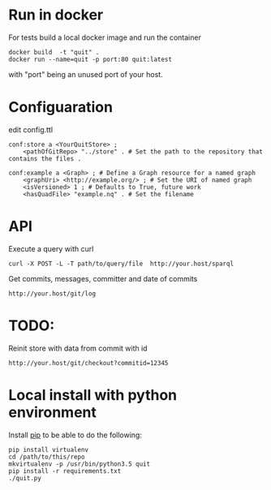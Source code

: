 # Run in docker

For tests build a local docker image and run the container
```
docker build  -t "quit" .
docker run --name=quit -p port:80 quit:latest
```
with "port" being an unused port of your host.

# Configuaration

edit config.ttl

```
conf:store a <YourQuitStore> ;
    <pathOfGitRepo> "../store" . # Set the path to the repository that contains the files .

conf:example a <Graph> ; # Define a Graph resource for a named graph
    <graphUri> <http://example.org/> ; # Set the URI of named graph
    <isVersioned> 1 ; # Defaults to True, future work
    <hasQuadFile> "example.nq" . # Set the filename
```


# API


Execute a query with curl

```
curl -X POST -L -T path/to/query/file  http://your.host/sparql
```

Get commits, messages, committer and date of commits

```
http://your.host/git/log
```


# TODO:

Reinit store with data from commit with id

```
http://your.host/git/checkout?commitid=12345
```

# Local install with python environment

Install [pip](https://pypi.python.org/pypi/pip/) to be able to do the following:
```
pip install virtualenv
cd /path/to/this/repo
mkvirtualenv -p /usr/bin/python3.5 quit
pip install -r requirements.txt
./quit.py
```
